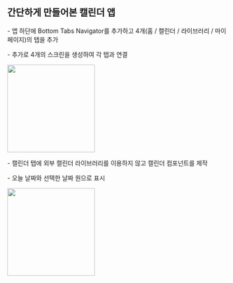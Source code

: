 ## 간단하게 만들어본 캘린더 앱

<p>- 앱 하단에 Bottom Tabs Navigator를 추가하고  4개(홈 / 캘린더 / 라이브러리 / 마이페이지)의 탭을 추가</p>
<p>- 추가로 4개의 스크린을 생성하여 각 탭과 연결</p>
<img src="https://user-images.githubusercontent.com/110597846/224666025-c3ad87fd-c4d1-4275-9121-36a3d95833a6.jpeg" width="200px"/>

<p>- 캘린더 탭에 외부 캘린더 라이브러리를 이용하지 않고 캘린더 컴포넌트를 제작</p>
<p>- 오늘 날짜와 선택한 날짜 원으로 표시</p>
<img src="https://user-images.githubusercontent.com/110597846/224666033-32ed3d14-e41d-4595-8010-997c75a9a5ca.jpeg" width="200px"/>
